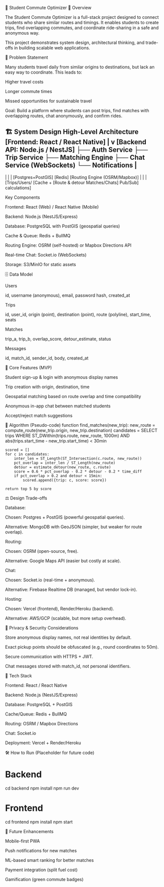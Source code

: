 🚗 Student Commute Optimizer
📌 Overview

The Student Commute Optimizer is a full-stack project designed to connect students who share similar routes and timings. It enables students to create trips, find overlapping commutes, and coordinate ride-sharing in a safe and anonymous way.

This project demonstrates system design, architectural thinking, and trade-offs in building scalable web applications.

🎯 Problem Statement

Many students travel daily from similar origins to destinations, but lack an easy way to coordinate.
This leads to:

Higher travel costs

Longer commute times

Missed opportunities for sustainable travel

Goal: Build a platform where students can post trips, find matches with overlapping routes, chat anonymously, and confirm rides.

🏗 System Design
High-Level Architecture
[Frontend: React / React Native]
        |
        v
[Backend API: Node.js / NestJS]
   ├── Auth Service
   ├── Trip Service
   ├── Matching Engine
   ├── Chat Service (WebSockets)
   └── Notifications
        |
   -------------------------------
   |             |              |
[Postgres+PostGIS]   [Redis]   [Routing Engine (OSRM/Mapbox)]
       |                |                |
   [Trips/Users/     [Cache +        [Route & detour
   Matches/Chats]     Pub/Sub]        calculations]

Key Components

Frontend: React (Web) / React Native (Mobile)

Backend: Node.js (NestJS/Express)

Database: PostgreSQL with PostGIS (geospatial queries)

Cache & Queue: Redis + BullMQ

Routing Engine: OSRM (self-hosted) or Mapbox Directions API

Real-time Chat: Socket.io (WebSockets)

Storage: S3/MinIO for static assets

🗄 Data Model

Users

id, username (anonymous), email, password hash, created_at

Trips

id, user_id, origin (point), destination (point), route (polyline), start_time, seats

Matches

trip_a, trip_b, overlap_score, detour_estimate, status

Messages

id, match_id, sender_id, body, created_at

🔑 Core Features (MVP)

Student sign-up & login with anonymous display names

Trip creation with origin, destination, time

Geospatial matching based on route overlap and time compatibility

Anonymous in-app chat between matched students

Accept/reject match suggestions

📐 Algorithm (Pseudo-code)
function find_matches(new_trip):
    new_route = compute_route(new_trip.origin, new_trip.destination)
    candidates = SELECT trips
                 WHERE ST_DWithin(trips.route, new_route, 1000m)
                   AND abs(trips.start_time - new_trip.start_time) < 30min

    scored = []
    for c in candidates:
        inter_len = ST_Length(ST_Intersection(c.route, new_route))
        pct_overlap = inter_len / ST_Length(new_route)
        detour = estimate_detour(new_route, c.route)
        score = 0.6 * pct_overlap - 0.2 * detour - 0.2 * time_diff
        if pct_overlap > 0.2 and detour < 15min:
            scored.append({trip: c, score: score})

    return top 5 by score

⚖️ Design Trade-offs

Database:

Chosen: Postgres + PostGIS (powerful geospatial queries).

Alternative: MongoDB with GeoJSON (simpler, but weaker for route overlap).

Routing:

Chosen: OSRM (open-source, free).

Alternative: Google Maps API (easier but costly at scale).

Chat:

Chosen: Socket.io (real-time + anonymous).

Alternative: Firebase Realtime DB (managed, but vendor lock-in).

Hosting:

Chosen: Vercel (frontend), Render/Heroku (backend).

Alternative: AWS/GCP (scalable, but more setup overhead).

🔐 Privacy & Security Considerations

Store anonymous display names, not real identities by default.

Exact pickup points should be obfuscated (e.g., round coordinates to 50m).

Secure communication with HTTPS + JWT.

Chat messages stored with match_id, not personal identifiers.

🚀 Tech Stack

Frontend: React / React Native

Backend: Node.js (NestJS/Express)

Database: PostgreSQL + PostGIS

Cache/Queue: Redis + BullMQ

Routing: OSRM / Mapbox Directions

Chat: Socket.io

Deployment: Vercel + Render/Heroku

🛠 How to Run (Placeholder for future code)
# Backend
cd backend
npm install
npm run dev

# Frontend
cd frontend
npm install
npm start

🌟 Future Enhancements

Mobile-first PWA

Push notifications for new matches

ML-based smart ranking for better matches

Payment integration (split fuel cost)

Gamification (green commute badges)